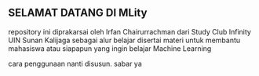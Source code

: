 ## SELAMAT DATANG DI MLity

repository ini diprakarsai oleh Irfan Chairurrachman dari Study Club Infinity UIN Sunan Kalijaga sebagai alur belajar disertai materi untuk membantu mahasiswa atau siapapun yang ingin belajar Machine Learning

cara penggunaan nanti disusun. sabar ya